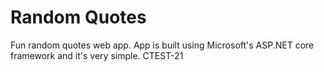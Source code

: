 # Random Quotes
Fun random quotes web app.  App is built using Microsoft's ASP.NET core framework and it's very simple.
CTEST-21
